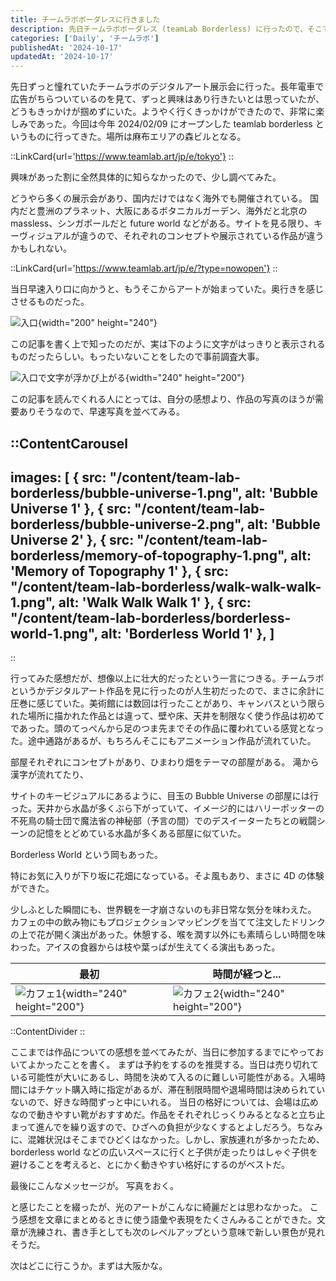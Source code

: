 ```yaml
---
title: チームラボボーダレスに行きました
description: 先日チームラボボーダレス (teamLab Borderless) に行ったので、そこでの感想をまとめた
categories: ['Daily', 'チームラボ']
publishedAt: '2024-10-17'
updatedAt: '2024-10-17'
---
```


先日ずっと憧れていたチームラボのデジタルアート展示会に行った。長年電車で広告がちらついているのを見て、ずっと興味はあり行きたいとは思っていたが、どうもきっかけが掴めずにいた。ようやく行くきっかけができたので、非常に楽しみであった。今回は今年 2024/02/09 にオープンした teamlab borderless というものに行ってきた。場所は麻布エリアの森ビルとなる。

<!-- textlint-disable ja-technical-writing/no-unmatched-pair -->
::LinkCard{url='https://www.teamlab.art/jp/e/tokyo'}
::
<!-- textlint-enable -->

興味があった割に全然具体的に知らなかったので、少し調べてみた。

どうやら多くの展示会があり、国内だけではなく海外でも開催されている。
国内だと豊洲のプラネット、大阪にあるボタニカルガーデン、海外だと北京の massless、シンガポールだと future world などがある。サイトを見る限り、キーヴィジュアルが違うので、それぞれのコンセプトや展示されている作品が違うかもしれない。

<!-- textlint-disable ja-technical-writing/no-unmatched-pair -->
::LinkCard{url='https://www.teamlab.art/jp/e/?type=nowopen'}
::
<!-- textlint-enable -->

当日早速入り口に向かうと、もうそこからアートが始まっていた。奥行きを感じさせるものだった。

![入口](/content/team-lab-borderless/gateway.png){width="200" height="240"}

この記事を書く上で知ったのだが、実は下のように文字がはっきりと表示されるものだったらしい。もったいないことをしたので事前調査大事。

![入口で文字が浮かび上がる](/content/team-lab-borderless/gateway-with-text.png){width="240" height="200"}

この記事を読んでくれる人にとっては、自分の感想より、作品の写真のほうが需要ありそうなので、早速写真を並べてみる。

<!-- textlint-disable -->
::ContentCarousel
---
images: [
  { src: "/content/team-lab-borderless/bubble-universe-1.png", alt: 'Bubble Universe 1' },
  { src: "/content/team-lab-borderless/bubble-universe-2.png", alt: 'Bubble Universe 2' },
  { src: "/content/team-lab-borderless/memory-of-topography-1.png", alt: 'Memory of Topography 1' },
  { src: "/content/team-lab-borderless/walk-walk-walk-1.png", alt: 'Walk Walk Walk 1' },
  { src: "/content/team-lab-borderless/borderless-world-1.png", alt: 'Borderless World 1' },
]
---
::
<!-- textlint-enable -->

行ってみた感想だが、想像以上に壮大的だったという一言につきる。チームラボというかデジタルアート作品を見に行ったのが人生初だったので、まさに余計に圧巻に感じていた。美術館には数回は行ったことがあり、キャンバスという限られた場所に描かれた作品とは違って、壁や床、天井を制限なく使う作品は初めてであった。頭のてっぺんから足のつま先までその作品に覆われている感覚となった。途中通路があるが、もちろんそこにもアニメーション作品が流れていた。

部屋それぞれにコンセプトがあり、ひまわり畑をテーマの部屋がある。
滝から漢字が流れてたり、

サイトのキービジュアルにあるように、目玉の Bubble Universe の部屋には行った。天井から水晶が多くぶら下がっていて、イメージ的にはハリーポッターの不死鳥の騎士団で魔法省の神秘部（予言の間）でのデスイーターたちとの戦闘シーンの記憶をとどめている水晶が多くある部屋に似ていた。

Borderless World という岡もあった。

特にお気に入りが下り坂に花畑になっている。そよ風もあり、まさに 4D の体験ができた。

少しふとした瞬間にも、世界観を一才崩さないのも非日常な気分を味わえた。
カフェの中の飲み物にもプロジェクションマッピングを当てて注文したドリンクの上で花が開く演出があった。休憩する、喉を潤す以外にも素晴らしい時間を味わった。アイスの食器からは枝や葉っぱが生えてくる演出もあった。

| 最初 | 時間が経つと... |
| -- | -- |
| ![カフェ1](/content/team-lab-borderless/cafe-1.png){width="240" height="200"} | ![カフェ2](/content/team-lab-borderless/cafe-2.png){width="240" height="200"} |

::ContentDivider
::

ここまでは作品についての感想を並べてみたが、当日に参加するまでにやっておいてよかったことを書く。
まずは予約をするのを推奨する。当日は売り切れている可能性が大いにあるし、時間を決めて入るのに難しい可能性がある。入場時間にはチケット購入時に指定があるが、滞在制限時間や退場時間は決められていないので、好きな時間ずっと中にいれる。
当日の格好については、会場は広めなので動きやすい靴がおすすめだ。作品をそれぞれじっくりみるとなると立ち止まって進んでを繰り返すので、ひざへの負担が少なくするとよしだろう。ちなみに、混雑状況はそこまでひどくはなかった。しかし、家族連れが多かったため、borderless world などの広いスペースに行くと子供が走ったりはしゃぐ子供を避けることを考えると、とにかく動きやすい格好にするのがベストだ。

最後にこんなメッセージが。
写真をおく。

と感じたことを綴ったが、光のアートがこんなに綺麗だとは思わなかった。
こう感想を文章にまとめるときに使う語彙や表現をたくさんみることができた。文章が洗練され、書き手としても次のレベルアップという意味で新しい景色が見れそうだ。

次はどこに行こうか。まずは大阪かな。
